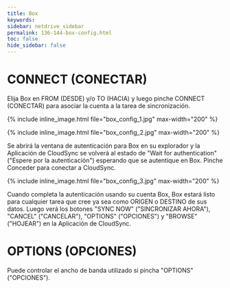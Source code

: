 ```yaml
---
title: Box
keywords:
sidebar: netdrive_sidebar
permalink: 136-144-box-config.html
toc: false
hide_sidebar: false
---
```


CONNECT (CONECTAR)
==================
Elija Box en FROM (DESDE) y/o TO (HACIA) y luego pinche CONNECT (CONECTAR) para asociar la cuenta a la tarea de sincronización.


{% include inline_image.html file="box_config_1.jpg" max-width="200" %}


{% include inline_image.html file="box_config_2.jpg" max-width="200" %}


Se abrirá la ventana de autenticación para Box en su explorador y la Aplicación de CloudSync se volverá al estado de "Wait for authentication" ("Espere por la autenticación") esperando que se autentique en Box. Pinche Conceder para conectar a CloudSync.


{% include inline_image.html file="box_config_3.jpg" max-width="200" %}

Cuando completa la autenticación usando su cuenta Box, Box estará listo para cualquier tarea que cree ya sea como ORIGEN o DESTINO de sus datos. Luego verá los botones "SYNC NOW" ("SINCRONIZAR AHORA"), "CANCEL" ("CANCELAR"), "OPTIONS" ("OPCIONES") y "BROWSE" ("HOJEAR") en la Aplicación de CloudSync.


OPTIONS (OPCIONES)
==================
Puede controlar el ancho de banda utilizado si pincha "OPTIONS" ("OPCIONES").

